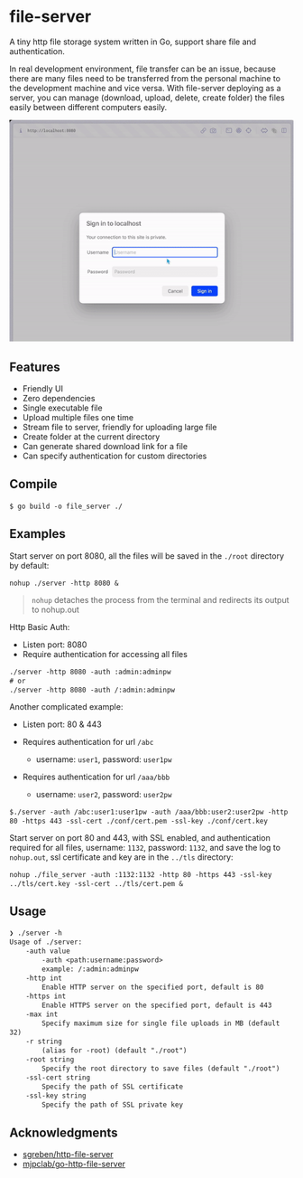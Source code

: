 # file-server

A tiny http file storage system written in Go, support share file and authentication.

In real development environment, file transfer can be an issue, because there are many files need to be transferred from the personal machine to the development machine and vice versa. With file-server deploying as a server, you can manage (download, upload, delete, create folder) the files easily between different computers easily.

![Go HTTP file server pages](doc/server.gif)

## Features

- Friendly UI
- Zero dependencies
- Single executable file
- Upload multiple files one time
- Stream file to server, friendly for uploading large file
- Create folder at the current directory
- Can generate shared download link for a file
- Can specify authentication for custom directories

## Compile

```shell
$ go build -o file_server ./
```

## Examples

Start server on port 8080, all the files will be saved in the `./root` directory by default:

```shell
nohup ./server -http 8080 &
```

> `nohup` detaches the process from the terminal and redirects its output to nohup.out

Http Basic Auth:

- Listen port: 8080
- Require authentication for accessing all files

```shell
./server -http 8080 -auth :admin:adminpw
# or
./server -http 8080 -auth /:admin:adminpw
```

Another complicated example:

- Listen port: 80 & 443
- Requires authentication for url `/abc`
  - username: `user1`, password: `user1pw`

- Requires authentication for url `/aaa/bbb`
  - username: `user2`, password: `user2pw`

```shell
$./server -auth /abc:user1:user1pw -auth /aaa/bbb:user2:user2pw -http 80 -https 443 -ssl-cert ./conf/cert.pem -ssl-key ./conf/cert.key
```

Start server on port 80 and 443, with SSL enabled, and authentication required for all files, username: `1132`, password: `1132`, and save the log to `nohup.out`, ssl certificate and key are in the `../tls` directory:

```shell
nohup ./file_server -auth :1132:1132 -http 80 -https 443 -ssl-key ../tls/cert.key -ssl-cert ../tls/cert.pem &
```

## Usage

```shell
❯ ./server -h
Usage of ./server:
    -auth value
        -auth <path:username:password>
        example: /:admin:adminpw
    -http int
        Enable HTTP server on the specified port, default is 80
    -https int
        Enable HTTPS server on the specified port, default is 443
    -max int
        Specify maximum size for single file uploads in MB (default 32)
    -r string
        (alias for -root) (default "./root")
    -root string
        Specify the root directory to save files (default "./root")
    -ssl-cert string
        Specify the path of SSL certificate
    -ssl-key string
        Specify the path of SSL private key
```

## Acknowledgments

- [sgreben/http-file-server](https://github.com/sgreben/http-file-server)
- [mjpclab/go-http-file-server](https://github.com/mjpclab/go-http-file-server)
